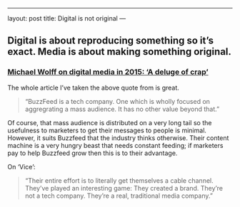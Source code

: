 ---
layout: post
title: Digital is not original
—

## Digital is about reproducing something so it’s exact. Media is about making something original.

### [Michael Wolff on digital media in 2015: ‘A deluge of crap’](http://digiday.com/publishers/michael-wolff-digital-media-2015-deluge-crap/)

The whole article I’ve taken the above quote from is great.

> “BuzzFeed is a tech company. One which is wholly focused on aggregrating a mass audience. It has no other value beyond that.”

Of course, that mass audience is distributed on a very long tail so the usefulness to marketers to get their messages to people is minimal. However, it suits Buzzfeed that the industry thinks otherwise. Their content machine is a very hungry beast that needs constant feeding; if marketers pay to help Buzzfeed grow then this is to their advantage.

On ‘Vice’:

> “Their entire effort is to literally get themselves a cable channel. They’ve played an interesting game: They created a brand. They’re not a tech company. They’re a real, traditional media company.”